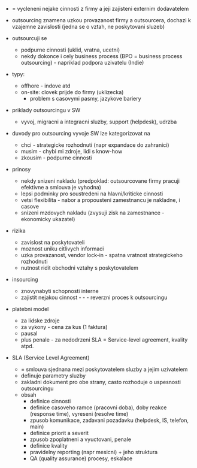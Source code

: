 - = vycleneni nejake cinnosti z firmy a jeji zajisteni externim dodavatelem
- outsourcing znamena uzkou provazanost firmy a outsourcera, dochazi k vzajemne zavislosti (jedna se o vztah, ne poskytovani sluzeb)
- outsourcuji se
    - podpurne cinnosti (uklid, vratna, ucetni)
    - nekdy dokonce i cely business  process (BPO = business process outsourcing) - napriklad podpora uzivatelu (Indie)
- typy:
    - offhore - indove atd
    - on-site: clovek prijde do firmy (uklizecka)
        - problem s casovymi pasmy, jazykove bariery
- priklady outsourcingu v SW
    - vyvoj, migracni a integracni sluzby, support (helpdesk), udrzba
- duvody pro outsourcing vyvoje SW lze kategorizovat na
    - chci - strategicke rozhodnuti (napr expandace do zahranici)
    - musim - chybi mi zdroje, lidi s know-how
    - zkousim - podpurne cinnosti

- prinosy
    - nekdy snizeni nakladu (predpoklad: outsourcovane firmy pracuji efektivne a smlouva je vyhodna)
    - lepsi podminky pro soustredeni na hlavni/kriticke cinnosti
    - vetsi flexibilita - nabor a propousteni zamestnancu je nakladne, i casove
    - snizeni mzdovych nakladu (zvysuji zisk na zamestnance - ekonomicky ukazatel)

- rizika
    - zavislost na poskytovateli
    - moznost uniku citlivych informaci
    - uzka provazanost, vendor lock-in - spatna vratnost strategickeho rozhodnuti
    - nutnost ridit obchodni vztahy s poskytovatelem
 
- insourcing 
    - znovynabyti schopnosti interne
    - zajistit nejakou cinnost  - - - reverzni proces k outsourcingu

- platebni model
    - za lidske zdroje
    - za vykony - cena za kus (1 faktura)
    - pausal
    - plus penale - za nedodrzeni SLA = Service-level agreement, kvality atpd.

- SLA (Service Level Agreement)
    - = smlouva sjednana mezi poskytovatelem sluzby a jejim uzivatelem
    - definuje parametry sluzby
    - zakladni dokument pro obe strany, casto rozhoduje o uspesnosti outsourcingu
    - obsah
        - definice cinnosti
        - definice casoveho ramce (pracovni doba), doby reakce (response time), vyreseni (resolve time)
        - zpusob komunikace, zadavani pozadavku (helpdesk, IS, telefon, main)
        - definice priorit a severit
        - zpusob zpoplatneni a vyuctovani, penale
        - definice kvality
        - pravidelny reporting (napr mesicni) + jeho struktura
        - QA (quality assurance) procesy, eskalace